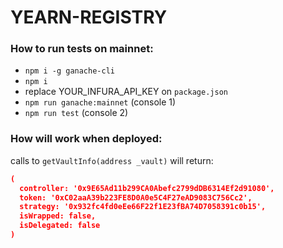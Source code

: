 # YEARN-REGISTRY

### How to run tests on mainnet:

- `npm i -g ganache-cli`
- `npm i`
- replace YOUR_INFURA_API_KEY on `package.json`
- `npm run ganache:mainnet` (console 1)
- `npm run test` (console 2)


### How will work when deployed:

calls to `getVaultInfo(address _vault)` will return:
```json
(
  controller: '0x9E65Ad11b299CA0Abefc2799dDB6314Ef2d91080',
  token: '0xC02aaA39b223FE8D0A0e5C4F27eAD9083C756Cc2',
  strategy: '0x932fc4fd0eEe66F22f1E23fBA74D7058391c0b15',
  isWrapped: false,
  isDelegated: false
)
```
